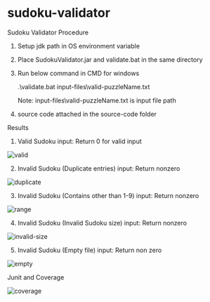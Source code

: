 # sudoku-validator

Sudoku Validator
Procedure 

1. Setup jdk path in OS environment variable 

2. Place SudokuValidator.jar and validate.bat in the same directory

3. Run below command in CMD for windows

      .\validate.bat input-files\valid-puzzleName.txt
      
    Note: input-files\valid-puzzleName.txt is input file path
    
4. source code attached in the source-code folder         
  
Results

1. Valid Sudoku input: Return 0 for valid input
 
 ![valid](https://user-images.githubusercontent.com/7776645/182437897-f7b2d114-2bcb-4938-a735-530f4106cf66.png)
 
2. Invalid Sudoku (Duplicate entries) input: Return nonzero

![duplicate](https://user-images.githubusercontent.com/7776645/182437934-b08023e7-f4f6-49a0-a636-f1d911ee38d2.png)
 
3. Invalid Sudoku (Contains other than 1-9) input: Return nonzero

 ![range](https://user-images.githubusercontent.com/7776645/182437963-1c8f16ec-1de6-4f0e-8826-2b9e2d9d325f.png)

4. Invalid Sudoku (Invalid Sudoku size) input: Return nonzero

![invalid-size](https://user-images.githubusercontent.com/7776645/182437978-3bafe8bc-8834-4458-8a5d-0e8dbb1ed93f.png)

5. Invalid Sudoku (Empty file) input: Return non zero
 
![empty](https://user-images.githubusercontent.com/7776645/182437997-83c8495a-7fe4-453d-91b8-06ea4e0705f4.png)

Junit and Coverage

 ![coverage](https://user-images.githubusercontent.com/7776645/182438011-1680012e-4d03-4df8-b87e-0379009cdbe3.png)






